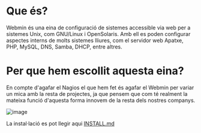 # Que és?

Webmin és una eina de configuració de sistemes accessible via web per a sistemes Unix, com GNU/Linux i OpenSolaris. Amb ell es poden configurar aspectes interns de molts sistemes lliures, com el servidor web Apatxe, PHP, MySQL, DNS, Samba, DHCP, entre altres.

# Per que hem escollit aquesta eina?

En compte d'agafar el Nagios el que hem fet és agafar el Webmin per variar un mica amb la resta de projectes, ja que pensem que com té realment la mateixa funció d'aquesta forma innovem de la resta dels nostres companys.


![image](https://github.com/Proyecto-Sintesi/configs/assets/165918288/abc948fa-92e9-4785-b53d-93967a52f281)

La instal·lació es pot llegir aqui [INSTALL.md](https://github.com/Proyecto-Sintesi/configs/blob/main/etc/webmin/INSTALL.md)
